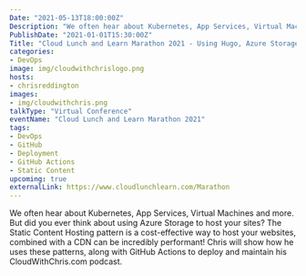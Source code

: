 ```yaml
---
Date: "2021-05-13T18:00:00Z"
Description: "We often hear about Kubernetes, App Services, Virtual Machines and more. But did you ever think about using Azure Storage to host your sites? The Static Content Hosting pattern is a cost-effective way to host your websites, combined with a CDN can be incredibly performant! Chris will show how he uses these patterns, along with GitHub Actions to deploy and maintain his CloudWithChris.com podcast."
PublishDate: "2021-01-01T15:30:00Z"
Title: "Cloud Lunch and Learn Marathon 2021 - Using Hugo, Azure Storage and Azure CDN for a cheap & performant site on Azure"
categories:
- DevOps
image: img/cloudwithchrislogo.png
hosts:
- chrisreddington
images:
- img/cloudwithchris.png
talkType: "Virtual Conference"
eventName: "Cloud Lunch and Learn Marathon 2021"
tags:
- DevOps
- GitHub
- Deployment
- GitHub Actions
- Static Content
upcoming: true
externalLink: https://www.cloudlunchlearn.com/Marathon
---
```

We often hear about Kubernetes, App Services, Virtual Machines and more. But did you ever think about using Azure Storage to host your sites? The Static Content Hosting pattern is a cost-effective way to host your websites, combined with a CDN can be incredibly performant! Chris will show how he uses these patterns, along with GitHub Actions to deploy and maintain his CloudWithChris.com podcast.